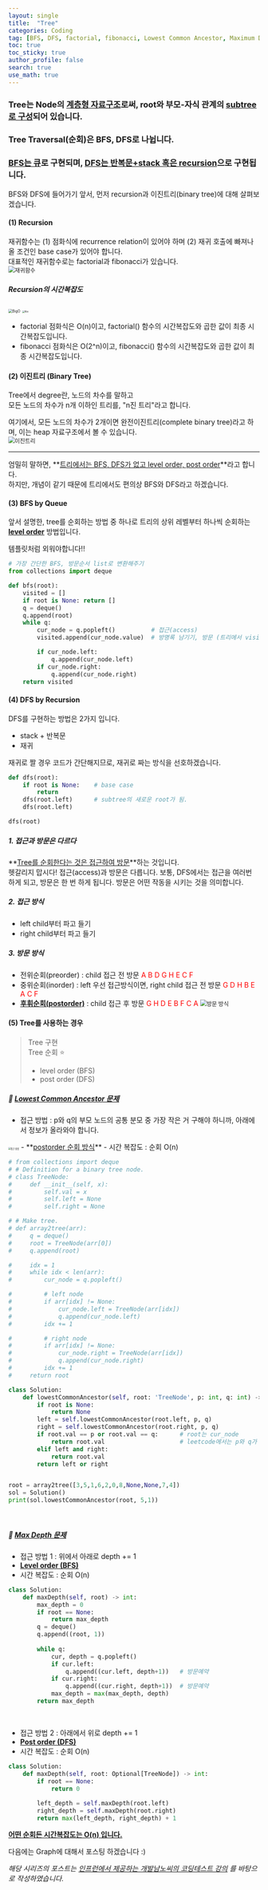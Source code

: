 ```yaml
---
layout: single  
title:  "Tree"
categories: Coding
tag: [BFS, DFS, factorial, fibonacci, Lowest Common Ancestor, Maximum Depth]
toc: true
toc_sticky: true
author_profile: false
search: true
use_math: true
---
```


### Tree는 Node의 <u>계층형 자료구조</u>로써, root와 부모-자식 관계의 <u>subtree로 구성</u>되어 있습니다.   

### Tree Traversal(순회)은 BFS, DFS로 나뉩니다.

### <u>BFS는 큐</u>로 구현되며, <u>DFS는 반복문+stack 혹은 recursion</u>으로 구현됩니다.    

BFS와 DFS에 들어가기 앞서, 먼저 recursion과 이진트리(binary tree)에 대해 살펴보겠습니다.    
#### (1) Recursion  
재귀함수는 (1) 점화식에 recurrence relation이 있어야 하며 (2) 재귀 호출에 빠져나올 조건인 base case가 있어야 합니다.     
대표적인 재귀함수로는 factorial과 fibonacci가 있습니다.     
<img src="/assets/images/2023-04-08-tree/recursive.png" alt="재귀함수" style="zoom:80%;" /> <br/>

##### Recursion의 시간복잡도

<img src="/assets/images/2023-04-08-tree/recursive_bigO.png" alt="BigO" style="zoom:50%;" />
<img src="/assets/images/2023-04-08-tree/fibo.png" alt="fibo" style="zoom:30%;" /> <br/>

- factorial 점화식은 O(n)이고, factorial() 함수의 시간복잡도와 곱한 값이 최종 시간복잡도입니다.  
- fibonacci 점화식은 O(2^n)이고, fibonacci() 함수의 시간복잡도와 곱한 값이 최종 시간복잡도입니다.   

#### (2) 이진트리 (Binary Tree)

Tree에서 degree란, 노드의 차수를 말하고    
모든 노드의 차수가 n개 이하인 트리를, "n진 트리"라고 합니다.  

여기에서, 모든 노드의 차수가 2개이면 완전이진트리(complete binary tree)라고 하며, 이는 heap 자료구조에서 볼 수 있습니다.   
<img src="/assets/images/2023-04-08-tree/binaryTree.png" alt="이진트리" style="zoom:80%;" /> <br/>

---
엄밀히 말하면, **<u>트리에서는 BFS, DFS가 없고 level order, post order</u>**라고 합니다.  
하지만, 개념이 같기 때문에 트리에서도 편의상 BFS와 DFS라고 하겠습니다.

#### (3) BFS by Queue

앞서 설명한, tree를 순회하는 방법 중 하나로 트리의 상위 레벨부터 하나씩 순회하는 **<u>level order</u>** 방법입니다.  

템플릿처럼 외워야합니다!!
```python
# 가장 간단한 BFS, 방문순서 list로 변환해주기
from collections import deque

def bfs(root):
    visited = []
    if root is None: return []
    q = deque()
    q.append(root)
    while q:
        cur_node = q.popleft()          # 접근(access)
        visited.append(cur_node.value)  # 방명록 남기기, 방문 (트리에서 visitied는 필수가 아님!)

        if cur_node.left:
            q.append(cur_node.left)
        if cur_node.right:
            q.append(cur_node.right)
    return visited
```

#### (4) DFS by Recursion
DFS를 구현하는 방법은 2가지 입니다.  
- stack + 반복문  
- 재귀  

재귀로 짤 경우 코드가 간단해지므로, 재귀로 짜는 방식을 선호하겠습니다.   

```python
def dfs(root):
    if root is None:    # base case
        return
    dfs(root.left)      # subtree의 새로운 root가 됨.
    dfs(root.left)

dfs(root)
```

##### 1. 접근과 방문은 다르다
**<u>Tree를 순회한다는 것은 접근하여 방문</u>**하는 것입니다.   
헷갈리지 맙시다! 접근(access)과 방문은 다릅니다. 보통, DFS에서는 접근을 여러번 하게 되고, 방문은 한 번 하게 됩니다. 방문은 어떤 작동을 시키는 것을 의미합니다. 

##### 2. 접근 방식
- left child부터 파고 들기   
- right child부터 파고 들기   

##### 3. 방문 방식
- 전위순회(preorder) : child 접근 전 방문 <span style="color:#ff0000">A B D G H E C F</span>   
- 중위순회(inorder) : left 우선 접근방식이면, right child 접근 전 방문 <span style="color:#ff0000">G D H B E A C F</span>
- **<u>후휘순회(postorder)</u>** : child 접근 후 방문 <span style="color:#ff0000">G H D E B F C A</span> 
<img src="/assets/images/2023-04-08-tree/visit.png" alt="방문 방식" style="zoom:80%;" /> <br/>
  
#### (5) Tree를 사용하는 경우

> Tree 구현   
> Tree 순회 ⭐
> - level order (BFS)    
> - post order (DFS)     

##### 🍓 [Lowest Common Ancestor 문제](https://leetcode.com/problems/lowest-common-ancestor-of-a-binary-tree/description/)

- 접근 방법 : p와 q의 부모 노드의 공통 분모 중 가장 작은 거 구해야 하니까, 아래에서 정보가 올라와야 합니다.   

<img src="/assets/images/2023-04-08-tree/lowest.png" alt="접근 방법" style="zoom:30%;" />
- **<u>postorder 순회 방식</u>**    
- 시간 복잡도 : 순회 O(n)  

```python
# from collections import deque
# # Definition for a binary tree node.
# class TreeNode:
#     def __init__(self, x):
#         self.val = x
#         self.left = None
#         self.right = None

# # Make tree.
# def array2tree(arr):
#     q = deque()
#     root = TreeNode(arr[0])
#     q.append(root)

#     idx = 1
#     while idx < len(arr):
#         cur_node = q.popleft()

#         # left node
#         if arr[idx] != None:
#             cur_node.left = TreeNode(arr[idx])
#             q.append(cur_node.left)
#         idx += 1

#         # right node
#         if arr[idx] != None:
#             cur_node.right = TreeNode(arr[idx])
#             q.append(cur_node.right)
#         idx += 1
#     return root

class Solution:
    def lowestCommonAncestor(self, root: 'TreeNode', p: int, q: int) -> int:
        if root is None:
            return None
        left = self.lowestCommonAncestor(root.left, p, q)
        right = self.lowestCommonAncestor(root.right, p, q)
        if root.val == p or root.val == q:      # root는 cur_node
            return root.val                     # leetcode에서는 p와 q가 int가 아닌 TreeNode이므로 root를 리턴해야 함.
        elif left and right:
            return root.val
        return left or right


root = array2tree([3,5,1,6,2,0,8,None,None,7,4])
sol = Solution()
print(sol.lowestCommonAncestor(root, 5,1))   
```
<br/>

##### 🍓 [Max Depth 문제](https://leetcode.com/problems/maximum-depth-of-binary-tree/)
- 접근 방법 1 : 위에서 아래로 depth += 1  
- **<u>Level order (BFS)</u>**   
- 시간 복잡도 : 순회 O(n)   
```python
class Solution:
    def maxDepth(self, root) -> int:
        max_depth = 0
        if root == None: 
            return max_depth
        q = deque()
        q.append((root, 1))
        
        while q:
            cur, depth = q.popleft()
            if cur.left:
                q.append((cur.left, depth+1))   # 방문예약
            if cur.right:
                q.append((cur.right, depth+1))  # 방문예약
            max_depth = max(max_depth, depth)
        return max_depth
```
<br/>

- 접근 방법 2 : 아래에서 위로 depth += 1 
- **<u>Post order (DFS)</u>**   
- 시간 복잡도 : 순회 O(n)   
```python
class Solution:
    def maxDepth(self, root: Optional[TreeNode]) -> int:
        if root == None:
            return 0
        
        left_depth = self.maxDepth(root.left)
        right_depth = self.maxDepth(root.right)
        return max(left_depth, right_depth) + 1
```

**<u> 어떤 순회든 시간복잡도는 O(n) 입니다.</u>**
<br/>

다음에는 Graph에 대해서 포스팅 하겠습니다 :)    

*해당 시리즈의 포스트는 [인프런에서 제공하는 개발남노씨의 코딩테스트 강의](https://www.inflearn.com/course/%EC%BD%94%EB%94%A9%ED%85%8C%EC%8A%A4%ED%8A%B8-%EC%9E%85%EB%AC%B8-%ED%8C%8C%EC%9D%B4%EC%8D%AC) 를 바탕으로 작성하였습니다.*